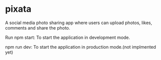 # pixata

A social media photo sharing app where users can upload
photos, likes, comments and share the photo.

Run
npm start: To start the application in development mode.

npm run dev: To start the application in production mode.(not implmented yet)
